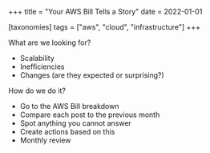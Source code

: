 +++
title = "Your AWS Bill Tells a Story"
date = 2022-01-01

[taxonomies]
tags = ["aws", "cloud", "infrastructure"]
+++

What are we looking for?
- Scalability
- Inefficiencies
- Changes (are they expected or surprising?)

How do we do it?
- Go to the AWS Bill breakdown
- Compare each post to the previous month
- Spot anything you cannot answer
- Create actions based on this
- Monthly review
